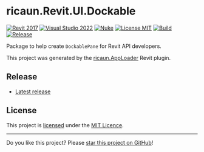 # ricaun.Revit.UI.Dockable

[![Revit 2017](https://img.shields.io/badge/Revit-2017+-blue.svg)](../..)
[![Visual Studio 2022](https://img.shields.io/badge/Visual%20Studio-2022-blue)](../..)
[![Nuke](https://img.shields.io/badge/Nuke-Build-blue)](https://nuke.build/)
[![License MIT](https://img.shields.io/badge/License-MIT-blue.svg)](LICENSE)
[![Build](../../actions/workflows/Build.yml/badge.svg)](../../actions)
[![Release](https://img.shields.io/nuget/v/ricaun.Revit.UI.Dockable?logo=nuget&label=release&color=blue)](https://www.nuget.org/packages/ricaun.Revit.UI.Dockable)

Package to help create `DockablePane` for Revit API developers.

This project was generated by the [ricaun.AppLoader](https://ricaun.com/AppLoader/) Revit plugin.

## Release

* [Latest release](../../releases/latest)

## License

This project is [licensed](LICENSE) under the [MIT Licence](https://en.wikipedia.org/wiki/MIT_License).

---

Do you like this project? Please [star this project on GitHub](../../stargazers)!